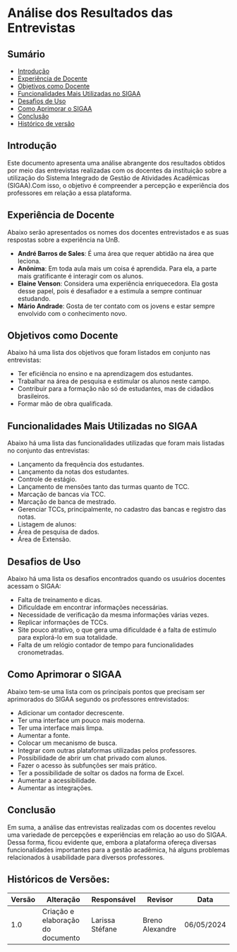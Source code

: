# Análise dos Resultados das Entrevistas

## Sumário
* [Introdução](#Introdução)
* [Experiência de Docente](#Experiência-de-Docente)
* [Objetivos como Docente](#Objetivos-como-Docente)
* [Funcionalidades Mais Utilizadas no SIGAA](#Funcionalidades-Mais-Utilizadas-no-SIGAA)
* [Desafios de Uso](#Desafios-de-Uso)
* [Como Aprimorar o SIGAA](#Como-Aprimorar-o-SIGAA)
* [Conclusão](#Conclusão)
* [Histórico de versão](#Histórico-de-versão)

## Introdução


Este documento apresenta uma análise abrangente dos resultados obtidos por meio das entrevistas realizadas com os docentes da instituição sobre a utilização do Sistema Integrado de Gestão de Atividades Acadêmicas (SIGAA).Com isso, o objetivo é compreender a percepção e experiência dos professores em relação a essa plataforma.

## Experiência de Docente

Abaixo serão apresentados os nomes dos docentes entrevistados e as suas respostas sobre a experiência na UnB.

- **André Barros de Sales**: É uma área que requer abtidão na área que leciona.
- **Anônima**: Em toda aula mais um coisa é aprendida. Para ela, a parte mais gratificante é interagir com os alunos.
- **Elaine Venson**: Considera uma experiência enriquecedora. Ela gosta desse papel, pois é desafiador e a estimula a sempre continuar estudando.
- **Mário Andrade**: Gosta de ter contato com os jovens e estar sempre envolvido com o conhecimento novo.

## Objetivos como Docente

Abaixo há uma lista dos objetivos que foram listados em conjunto nas entrevistas:

- Ter eficiência no ensino e na aprendizagem dos estudantes.
- Trabalhar na área de pesquisa e estimular os alunos neste campo.
- Contribuir para a formação não só de estudantes, mas de cidadãos brasileiros.
- Formar mão de obra qualificada.

## Funcionalidades Mais Utilizadas no SIGAA

Abaixo há uma lista das funcionalidades utilizadas que foram mais listadas no conjunto das entrevistas:

- Lançamento da frequência dos estudantes.
- Lançamento da notas dos estudantes.
- Controle de estágio.
- Lançamento de mensões tanto das turmas quanto de TCC.
- Marcação de bancas via TCC.
- Marcação de banca de mestrado.
- Gerenciar TCCs, principalmente, no cadastro das bancas e registro das notas.
- Listagem de alunos:
- Área de pesquisa de dados.
- Área de Extensão.

## Desafios de Uso

Abaixo há uma lista os desafios encontrados quando os usuários docentes acessam o SIGAA:

- Falta de treinamento e dicas.
- Dificuldade em encontrar informações necessárias.
- Necessidade de verificação da mesma informações várias vezes.
- Replicar informações de TCCs.
- Site pouco atrativo, o que gera uma dificuldade é a falta de estímulo para explorá-lo em sua totalidade.
- Falta de um relógio contador de tempo para funcionalidades cronometradas.

## Como Aprimorar o SIGAA

Abaixo tem-se uma lista com os principais pontos que precisam ser aprimorados do SIGAA segundo os professores entrevistados:

- Adicionar um contador decrescente.
- Ter uma interface um pouco mais moderna.
- Ter uma interface mais limpa.
- Aumentar a fonte.
- Colocar um mecanismo de busca.
- Integrar com outras plataformas utilizadas pelos professores.
- Possibilidade de abrir um chat privado com alunos.
- Fazer o acesso às subfunções ser mais prático.
- Ter a possibilidade de soltar os dados na forma de Excel.
- Aumentar a acessibilidade.
- Aumentar as integrações.

## Conclusão

Em suma, a análise das entrevistas realizadas com os docentes revelou uma variedade de percepções e experiências em relação ao uso do SIGAA. Dessa forma, ficou evidente que, embora a plataforma ofereça diversas funcionalidades importantes para a gestão acadêmica, há alguns problemas relacionados à usabilidade para diversos professores.

## Históricos de Versões:

| Versão | Alteração | Responsável | Revisor | Data |
| - | - | - | - | - |
| 1.0 | Criação e elaboração do documento | Larissa Stéfane | Breno Alexandre  | 06/05/2024 |





